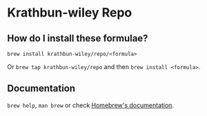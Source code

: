 # Krathbun-wiley Repo

## How do I install these formulae?
`brew install krathbun-wiley/repo/<formula>`

Or `brew tap krathbun-wiley/repo` and then `brew install <formula>`.

## Documentation
`brew help`, `man brew` or check [Homebrew's documentation](https://docs.brew.sh).
